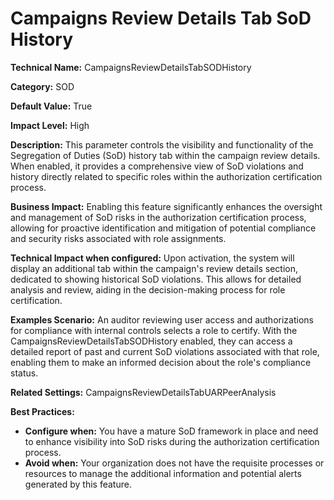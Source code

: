 # Campaigns Review Details Tab SoD History

**Technical Name:** CampaignsReviewDetailsTabSODHistory

**Category:** SOD

**Default Value:** True

**Impact Level:** High

**Description:** This parameter controls the visibility and functionality of the Segregation of Duties (SoD) history tab within the campaign review details. When enabled, it provides a comprehensive view of SoD violations and history directly related to specific roles within the authorization certification process.

**Business Impact:** Enabling this feature significantly enhances the oversight and management of SoD risks in the authorization certification process, allowing for proactive identification and mitigation of potential compliance and security risks associated with role assignments.

**Technical Impact when configured:** Upon activation, the system will display an additional tab within the campaign's review details section, dedicated to showing historical SoD violations. This allows for detailed analysis and review, aiding in the decision-making process for role certification.

**Examples Scenario:** An auditor reviewing user access and authorizations for compliance with internal controls selects a role to certify. With the CampaignsReviewDetailsTabSODHistory enabled, they can access a detailed report of past and current SoD violations associated with that role, enabling them to make an informed decision about the role's compliance status.

**Related Settings:** CampaignsReviewDetailsTabUARPeerAnalysis

**Best Practices:** 
- **Configure when:** You have a mature SoD framework in place and need to enhance visibility into SoD risks during the authorization certification process.
- **Avoid when:** Your organization does not have the requisite processes or resources to manage the additional information and potential alerts generated by this feature.